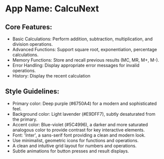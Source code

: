 # **App Name**: CalcuNext

## Core Features:

- Basic Calculations: Perform addition, subtraction, multiplication, and division operations.
- Advanced Functions: Support square root, exponentiation, percentage calculations.
- Memory Functions: Store and recall previous results (MC, MR, M+, M-).
- Error Handling: Display appropriate error messages for invalid operations.
- History: Display the recent calculation

## Style Guidelines:

- Primary color: Deep purple (#6750A4) for a modern and sophisticated feel.
- Background color: Light lavender (#E9DFF7), subtly desaturated from the primary.
- Accent color: Blue-violet (#5C4996), a darker and more saturated analogous color to provide contrast for key interactive elements.
- Font: 'Inter', a sans-serif font providing a clean and modern look.
- Use minimalist, geometric icons for functions and operations.
- A clean and intuitive grid layout for numbers and operations.
- Subtle animations for button presses and result displays.